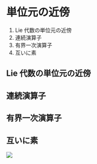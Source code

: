 # 単位元の近傍

1. Lie 代数の単位元の近傍
2. 連続演算子
3. 有界一次演算子
4. 互いに素

## Lie 代数の単位元の近傍

## 連続演算子

## 有界一次演算子

## 互いに素

<img src="https://latex.codecogs.com/svg.image?\mathfrak{a}&space;&plus;&space;\mathfrak{b}&space;=&space;\{1\}">

